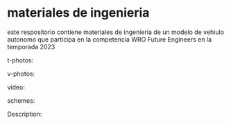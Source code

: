 # materiales de ingenieria

este respositorio contiene materiales de ingenieria de un modelo de vehiulo autonomo que participa en la competencia WRO Future Engineers en la temporada 2023

t-photos: 


v-photos:


video:


schemes:


Description:
